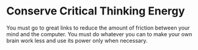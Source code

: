 # Conserve Critical Thinking Energy

You must go to great links to reduce the amount of friction between your mind and the computer.  You must do whatever you can to make your own brain work less and use its power only when necessary.